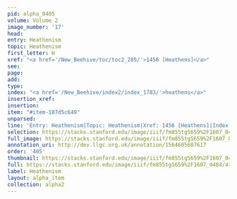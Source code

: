 ```yaml
---
pid: alpha_0405
volume: Volume 2
image_number: '17'
head: 
entry: Heathenism
topic: Heathenism
first_letter: H
xref: "<a href='/New_Beehive/toc/toc2_285/'>1456 [Heathens]</a>"
see: 
page: 
add: 
type: 
index: "<a href='/New_Beehive/index2/index_1783/'>heathens</a>"
insertion_xref: 
insertion: 
item: "#item-187d5c649"
unparsed: 
line: 'Entry: Heathenism|Topic: Heathenism|Xref: 1456 [Heathens]|Index: heathens|#item-187d5c649'
selection: https://stacks.stanford.edu/image/iiif/fm855tg5659%2F1607_0484/419,3455,3006,560/full/0/default.jpg
full_image: https://stacks.stanford.edu/image/iiif/fm855tg5659%2F1607_0484/full/full/0/default.jpg
annotation_uri: http://dev.llgc.org.uk/annotation/1564605607617
order: '405'
thumbnail: https://stacks.stanford.edu/image/iiif/fm855tg5659%2F1607_0484/419,3455,600,180/250,/0/default.jpg
full: https://stacks.stanford.edu/image/iiif/fm855tg5659%2F1607_0484/419,3455,3006,560/full/0/default.jpg
label: Heathenism
layout: alpha_item
collection: alpha2
---
```

